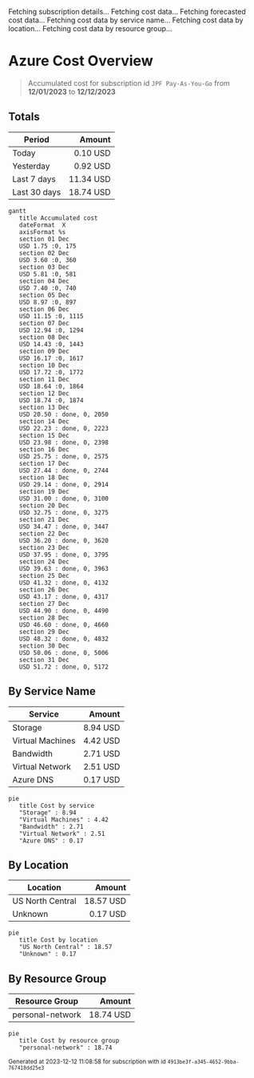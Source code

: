 Fetching subscription details...
Fetching cost data...
Fetching forecasted cost data...
Fetching cost data by service name...
Fetching cost data by location...
Fetching cost data by resource group...
# Azure Cost Overview

> Accumulated cost for subscription id `JPF Pay-As-You-Go` from **12/01/2023** to **12/12/2023**

## Totals

|Period|Amount|
|---|---:|
|Today|0.10 USD|
|Yesterday|0.92 USD|
|Last 7 days|11.34 USD|
|Last 30 days|18.74 USD|

```mermaid
gantt
   title Accumulated cost
   dateFormat  X
   axisFormat %s
   section 01 Dec
   USD 1.75 :0, 175
   section 02 Dec
   USD 3.60 :0, 360
   section 03 Dec
   USD 5.81 :0, 581
   section 04 Dec
   USD 7.40 :0, 740
   section 05 Dec
   USD 8.97 :0, 897
   section 06 Dec
   USD 11.15 :0, 1115
   section 07 Dec
   USD 12.94 :0, 1294
   section 08 Dec
   USD 14.43 :0, 1443
   section 09 Dec
   USD 16.17 :0, 1617
   section 10 Dec
   USD 17.72 :0, 1772
   section 11 Dec
   USD 18.64 :0, 1864
   section 12 Dec
   USD 18.74 :0, 1874
   section 13 Dec
   USD 20.50 : done, 0, 2050
   section 14 Dec
   USD 22.23 : done, 0, 2223
   section 15 Dec
   USD 23.98 : done, 0, 2398
   section 16 Dec
   USD 25.75 : done, 0, 2575
   section 17 Dec
   USD 27.44 : done, 0, 2744
   section 18 Dec
   USD 29.14 : done, 0, 2914
   section 19 Dec
   USD 31.00 : done, 0, 3100
   section 20 Dec
   USD 32.75 : done, 0, 3275
   section 21 Dec
   USD 34.47 : done, 0, 3447
   section 22 Dec
   USD 36.20 : done, 0, 3620
   section 23 Dec
   USD 37.95 : done, 0, 3795
   section 24 Dec
   USD 39.63 : done, 0, 3963
   section 25 Dec
   USD 41.32 : done, 0, 4132
   section 26 Dec
   USD 43.17 : done, 0, 4317
   section 27 Dec
   USD 44.90 : done, 0, 4490
   section 28 Dec
   USD 46.60 : done, 0, 4660
   section 29 Dec
   USD 48.32 : done, 0, 4832
   section 30 Dec
   USD 50.06 : done, 0, 5006
   section 31 Dec
   USD 51.72 : done, 0, 5172
```

## By Service Name

|Service|Amount|
|---|---:|
|Storage|8.94 USD|
|Virtual Machines|4.42 USD|
|Bandwidth|2.71 USD|
|Virtual Network|2.51 USD|
|Azure DNS|0.17 USD|

```mermaid
pie
   title Cost by service
   "Storage" : 8.94
   "Virtual Machines" : 4.42
   "Bandwidth" : 2.71
   "Virtual Network" : 2.51
   "Azure DNS" : 0.17
```

## By Location

|Location|Amount|
|---|---:|
|US North Central|18.57 USD|
|Unknown|0.17 USD|

```mermaid
pie
   title Cost by location
   "US North Central" : 18.57
   "Unknown" : 0.17
```

## By Resource Group

|Resource Group|Amount|
|---|---:|
|personal-network|18.74 USD|

```mermaid
pie
   title Cost by resource group
   "personal-network" : 18.74
```

<sup>Generated at 2023-12-12 11:08:58 for subscription with id `4913be3f-a345-4652-9bba-767418dd25e3`</sup>
